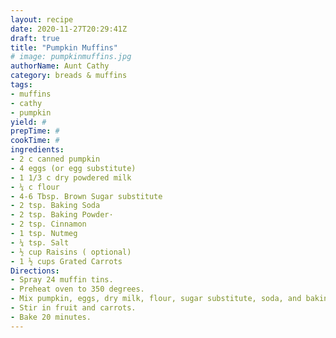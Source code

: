 ```yaml
--- 
layout: recipe 
date: 2020-11-27T20:29:41Z 
draft: true 
title: "Pumpkin Muffins" 
# image: pumpkinmuffins.jpg 
authorName: Aunt Cathy 
category: breads & muffins 
tags: 
- muffins 
- cathy 
- pumpkin 
yield: # 
prepTime: # 
cookTime: # 
ingredients: 
- 2 c canned pumpkin 
- 4 eggs (or egg substitute) 
- 1 1/3 c dry powdered milk 
- ¼ c flour 
- 4-6 Tbsp. Brown Sugar substitute 
- 2 tsp. Baking Soda 
- 2 tsp. Baking Powder· 
- 2 tsp. Cinnamon 
- 1 tsp. Nutmeg 
- ¼ tsp. Salt 
- ½ cup Raisins ( optional) 
- 1 ½ cups Grated Carrots 
Directions: 
- Spray 24 muffin tins. 
- Preheat oven to 350 degrees. 
- Mix pumpkin, eggs, dry milk, flour, sugar substitute, soda, and baking powder, cinnamon and salt with a fork. 
- Stir in fruit and carrots. 
- Bake 20 minutes. 
---
```

